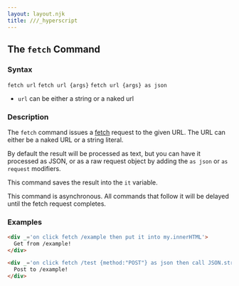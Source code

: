 ```yaml
---
layout: layout.njk
title: ///_hyperscript
---
```


## The `fetch` Command

### Syntax

`fetch url`
`fetch url {args}`
`fetch url {args} as json`

* `url` can be either a string or a naked url

### Description

The `fetch` command issues a [fetch](https://developer.mozilla.org/en-US/docs/Web/API/Fetch_API/Using_Fetch) request to the 
given URL.  The URL can either be a naked URL or a string literal.

By default the result will be processed as text, but you can have it processed as JSON, or as a raw request object
by adding the `as json` or `as request` modifiers.

This command saves the result into the `it` variable.

This command is asynchronous.  All commands that follow it will be delayed until the fetch request completes.

### Examples

```html
<div _='on click fetch /example then put it into my.innerHTML'>
  Get from /example!
</div>

<div _='on click fetch /test {method:"POST"} as json then call JSON.stringify(it) then put it into my.innerHTML'>
  Post to /example!
</div>
```  